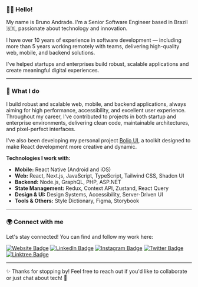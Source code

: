 ### 👋🏽 Hello!

My name is Bruno Andrade. I'm a Senior Software Engineer based in Brazil 🇧🇷, passionate about technology and innovation.

I have over 10 years of experience in software development — including more than 5 years working remotely with teams, delivering high-quality web, mobile, and backend solutions.

I've helped startups and enterprises build robust, scalable applications and create meaningful digital experiences.

---

### 🚀 What I do

I build robust and scalable web, mobile, and backend applications, always aiming for high performance, accessibility, and excellent user experience. Throughout my career, I've contributed to projects in both startup and enterprise environments, delivering clean code, maintainable architectures, and pixel-perfect interfaces.

<!-- I'm currently working at [GO.K](https://gok.digital/) as a Mobile and Web Developer, helping to build creative and powerful digital products. -->

I've also been developing my personal project [Bolio UI](https://bolio-ui.com/), a toolkit designed to make React development more creative and dynamic.

**Technologies I work with:**

- **Mobile:** React Native (Android and iOS)
- **Web:** React, Next.js, JavaScript, TypeScript, Tailwind CSS, Shadcn UI
- **Backend:** Node.js, GraphQL, PHP, ASP.NET
- **State Management:** Redux, Context API, Zustand, React Query
- **Design & UI:** Design Systems, Accessibility, Server-Driven UI
- **Tools & Others:** Style Dictionary, Figma, Storybook

---

### 🌍 Connect with me

Let's stay connected! You can find and follow my work here:

[![Website Badge](https://img.shields.io/badge/-Website-c25fff?style=flat&logo=Google-Chrome&logoColor=white)](https://brunnoandrade.com.br/)
[![LinkedIn Badge](https://img.shields.io/badge/-LinkedIn-blue?style=flat&logo=LinkedIn&logoColor=white)](https://www.linkedin.com/in/brunnoandrade/)
[![Instagram Badge](https://img.shields.io/badge/-Instagram-E4405F?style=flat&logo=Instagram&logoColor=white)](https://instagram.com/brunnoandrade/)
[![Twitter Badge](https://img.shields.io/badge/-Twitter-1DA1F2?style=flat&logo=Twitter&logoColor=white)](https://twitter.com/brunnoandrade/)
[![Linktree Badge](https://img.shields.io/badge/-Linktree-43E660?style=flat&logo=Linktree&logoColor=white)](https://linktr.ee/brunnoandrade/)

<!-- ---

<div>
  <img height="180em" src="https://github-readme-stats.vercel.app/api?username=brunnoandrade&show_icons=true&theme=tokyonight&include_all_commits=true&count_private=true" />
  <img height="180em" src="https://github-readme-stats.vercel.app/api/top-langs/?username=brunnoandrade&layout=compact&langs_count=7&theme=tokyonight" />
</div>

--- -->

---

✨ Thanks for stopping by! Feel free to reach out if you'd like to collaborate or just chat about tech! 🚀

